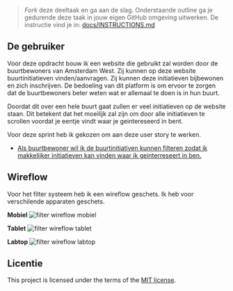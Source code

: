 > _Fork_ deze deeltaak en ga aan de slag. 
Onderstaande outline ga je gedurende deze taak in jouw eigen GitHub omgeving uitwerken. 
De instructie vind je in: [docs/INSTRUCTIONS.md](docs/INSTRUCTIONS.md)

## De gebruiker
Voor deze opdracht bouw ik een website die gebruikt zal worden door de buurtbewoners van Amsterdam West. Zij kunnen op deze website buurtinitiatieven vinden/aanvragen. Zij kunnen deze initiatieven bijbewonen en zich inschrijven. De bedoeling van dit platform is om ervoor te zorgen dat de buurtbewoners beter weten wat er allemaal te doen is in hun buurt.

Doordat dit over een hele buurt gaat zullen er veel initiatieven op de website staan. Dit betekent dat het moeilijk zal zijn om door alle initiatieven te scrollen voordat je eentje vindt waar je geintereseerd in bent. 

Voor deze sprint heb ik gekozen om aan deze user story te werken.
* [Als buurtbewoner wil ik de buurtinitiativen kunnen filteren zodat ik makkelijker initiatieven kan vinden waar ik geinterreseert in ben.](https://github.com/zoepje/fix-the-flow-interactive-website/issues/5)

## Wireflow
Voor het filter systeem heb ik een wireflow geschets. Ik heb voor verschilende apparaten geschets.

**Mobiel**
![filter wireflow mobiel](https://github.com/zoepje/fix-the-flow-interactive-website/assets/144004461/a3d7cf8d-4bea-4e64-bc81-faad7570e10d)

**Tablet**
![filter wireflow tablet](https://github.com/zoepje/fix-the-flow-interactive-website/assets/144004461/f8c2d8d3-b71a-44f3-934d-9eeb72836ac2)

**Labtop**
![filter wireflow labtop](https://github.com/zoepje/fix-the-flow-interactive-website/assets/144004461/8941a7a8-16bb-4d48-bbb8-b709434b12ef)

## Licentie

This project is licensed under the terms of the [MIT license](./LICENSE).
